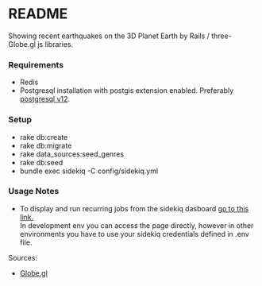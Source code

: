 # README

Showing recent earthquakes on the 3D Planet Earth by Rails / three-Globe.gl js libraries.

### Requirements
- Redis
- Postgresql installation with postgis extension enabled. Preferably [postgresql v12](https://computingforgeeks.com/how-to-install-postgis-on-ubuntu-linux/).

### Setup
- rake db:create
- rake db:migrate
- rake data_sources:seed_genres
- rake db:seed
- bundle exec sidekiq -C config/sidekiq.yml 

### Usage Notes
- To display and run recurring jobs from the sidekiq dasboard [go to this link.](localhost:3000/admin/sidekiq/recurring-jobs)  
  In development env you can access the page directly, however in other environments you have to use
   your sidekiq credentials defined in .env file.

Sources:
- [Globe.gl](https://globe.gl/)